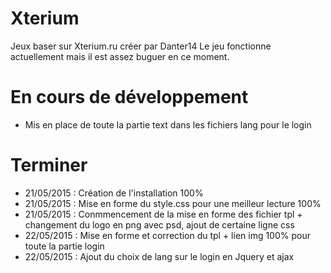 ﻿# Xterium
Jeux baser sur Xterium.ru créer par Danter14
Le jeu fonctionne actuellement mais il est assez buguer en ce moment.

# En cours de développement
- Mis en place de toute la partie text dans les fichiers lang pour le login

# Terminer
- 21/05/2015 : Création de l'installation 100%
- 21/05/2015 : Mise en forme du style.css pour une meilleur lecture 100%
- 21/05/2015 : Conmmencement de la mise en forme des fichier tpl + changement du logo en png avec psd, ajout de certaine ligne css
- 22/05/2015 : Mise en forme et correction du tpl + lien img 100% pour toute la partie login
- 22/05/2015 : Ajout du choix de lang sur le login en Jquery et ajax
